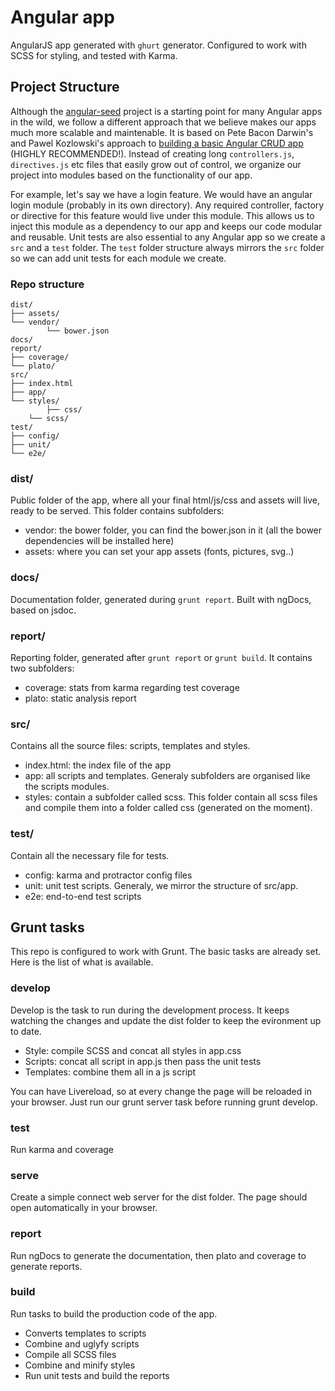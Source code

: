 # Angular app

AngularJS app generated with `ghurt` generator. Configured to work with SCSS for styling, and tested with Karma.

## Project Structure
Although the [angular-seed](https://github.com/angular/angular-seed) project is a starting point for many Angular apps in the wild, we follow a different approach that we believe makes our apps much more scalable and maintenable. It is based on Pete Bacon Darwin's and Pawel Kozlowski's approach to [building a basic Angular CRUD app](https://github.com/angular-app/angular-app) (HIGHLY RECOMMENDED!). Instead of creating long `controllers.js`, `directives.js` etc files that easily grow out of control, we organize our project into modules based on the functionality of our app.

For example, let's say we have a login feature. We would have an angular login module (probably in its own directory). Any required controller, factory or directive for this feature would live under this module. This allows us to inject this module as a dependency to our app and keeps our code modular and reusable. 
Unit tests are also essential to any Angular app so we create a `src` and a `test` folder. The `test` folder structure always mirrors the `src` folder so we can add unit tests for each module we create.

### Repo structure

```
dist/
├── assets/
└── vendor/
		└── bower.json
docs/
report/
├── coverage/
└── plato/
src/
├── index.html
├── app/
└── styles/
 		├── css/
    └── scss/
test/
├── config/
├── unit/
└── e2e/
```

### dist/
Public folder of the app, where all your final html/js/css and assets will live, ready to be served. This folder contains subfolders:

 - vendor: the bower folder, you can find the bower.json in it (all the bower dependencies will be installed here)
 - assets: where you can set your app assets (fonts, pictures, svg..)

### docs/
Documentation folder, generated during `grunt report`. Built with ngDocs, based on jsdoc.

### report/
Reporting folder, generated after `grunt report` or `grunt build`. It contains two subfolders:

 - coverage: stats from karma regarding test coverage
 - plato: static analysis report

### src/
Contains all the source files: scripts, templates and styles.

 - index.html: the index file of the app
 - app: all scripts and templates. Generaly subfolders are organised like the scripts modules.
 - styles: contain a subfolder called scss. This folder contain all scss files and compile them into a folder called css (generated on the moment).

### test/
Contain all the necessary file for tests.

 - config: karma and protractor config files
 - unit: unit test scripts. Generaly, we mirror the structure of src/app.
 - e2e: end-to-end test scripts


## Grunt tasks

This repo is configured to work with Grunt. The basic tasks are already set. Here is the list of what is available.

### develop
Develop is the task to run during the development process. It keeps watching the changes and update the dist folder to keep the evironment up to date. 

 - Style: compile SCSS and concat all styles in app.css
 - Scripts: concat all script in app.js then pass the unit tests
 - Templates: combine them all in a js script

You can have Livereload, so at every change the page will be reloaded in your browser. Just run our grunt server task before running grunt develop.

### test
Run karma and coverage

### serve
Create a simple connect web server for the dist folder. The page should open automatically in your browser.

### report
Run ngDocs to generate the documentation, then plato and coverage to generate reports.

### build
Run tasks to build the production code of the app. 

 - Converts templates to scripts
 - Combine and uglyfy scripts
 - Compile all SCSS files
 - Combine and minify styles
 - Run unit tests and build the reports